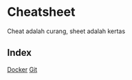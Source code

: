 # Cheatsheet

Cheat adalah curang, sheet adalah kertas

## Index

[Docker](./Docker/README.md)
[Git](./Git/README.md)